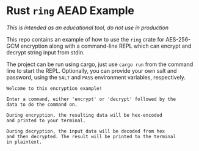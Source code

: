 # Rust `ring` AEAD Example

*This is intended as an educational tool, do not use in production*

This repo contains an example of how to use the `ring` crate for AES-256-GCM encryption along with a command-line REPL 
which can encrypt and decrypt string input from stdin. 

The project can be run using cargo, just use `cargo run` from the command line to start the REPL. Optionally, you
can provide your own salt and password, using the `SALT` and `PASS` environment variables, respectively.

```
Welcome to this encryption example!

Enter a command, either 'encrypt' or 'decrypt' followed by the
data to do the command on.

During encryption, the resulting data will be hex-encoded
and printed to your terminal.

During decryption, the input data will be decoded from hex
and then decrypted. The result will be printed to the terminal
in plaintext.
```
